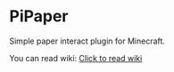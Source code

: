 # PiPaper
Simple paper interact plugin for Minecraft.

You can read wiki: [Click to read wiki](https://github.com/uForge-NET/pipaper/wiki)
